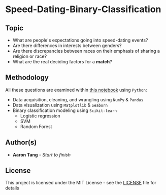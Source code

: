 # Speed-Dating-Binary-Classification

## Topic
- What are people's expectations going into speed-dating events?
- Are there differences in interests between genders?
- Are there discrepancies between races on their emphasis of sharing a religion or race?
- What are the real deciding factors for a **match**?

## Methodology
All these questions are examined within [this notebook](./src/SpeedDating.ipynb) using `Python`:
- Data acquisition, cleaning, and wrangling using `NumPy` & `Pandas`
- Data visualization using `Matplotlib` & `Seaborn`
- Binary classification modeling using `Scikit-learn`
  - Logistic regression
  - SVM
  - Random Forest

## Author(s)
- **Aaron Tang** - *Start to finish*
## License
This project is licensed under the MIT License - see the [LICENSE](./LICENSE) file for details